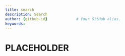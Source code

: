 ```yaml
---
title: search      
description: Search
author: {github-id}             # Your GitHub alias.
keywords:
---
```


# PLACEHOLDER
